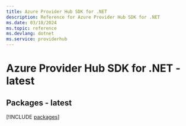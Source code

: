 ```yaml
---
title: Azure Provider Hub SDK for .NET
description: Reference for Azure Provider Hub SDK for .NET
ms.date: 03/18/2024
ms.topic: reference
ms.devlang: dotnet
ms.service: providerhub
---
```

# Azure Provider Hub SDK for .NET - latest
## Packages - latest
[!INCLUDE [packages](provider-hub-index.md)]